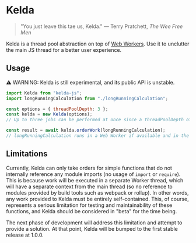 # Kelda

> "You just leave this tae us, Kelda."
> ― Terry Pratchett, _The Wee Free Men_

Kelda is a thread pool abstraction on top of [Web Workers](https://developer.mozilla.org/en-US/docs/Web/API/Web_Workers_API/Using_web_workers). Use it to unclutter the main JS thread for a better user experience.

## Usage

⚠️ WARNING: Kelda is still experimental, and its public API is unstable.

```js
import Kelda from "kelda-js";
import longRunningCalculation from "./longRunningCalculation";

const options = { threadPoolDepth: 3 };
const kelda = new Kelda(options);
// Up to three jobs can be performed at once since a threadPoolDepth of 3 was specified.

const result = await kelda.orderWork(longRunningCalculation);
// longRunningCalculation runs in a Web Worker if available and in the main thread if not.
```

## Limitations

Currently, Kelda can only take orders for simple functions that do not internally reference any module imports (no usage of `import` or `require`). This is because work will be executed in a separate Worker thread, which will have a separate context from the main thread (so no reference to modules provided by build tools such as webpack or rollup). In other words, any work provided to Kelda must be entirely self-contained. This, of course, represents a serious limitation for testing and maintainability of these functions, and Kelda should be considered in "beta" for the time being.

The next phase of development will address this limitation and attempt to provide a solution. At that point, Kelda will be bumped to the first stable release at 1.0.0.
